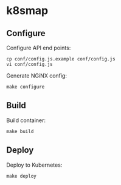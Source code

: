 # k8smap

## Configure

Configure API end points:
```
cp conf/config.js.example conf/config.js
vi conf/config.js
```

Generate NGiNX config:
```
make configure
```

## Build

Build container:
```
make build
```

## Deploy

Deploy to Kubernetes:
```
make deploy
```
